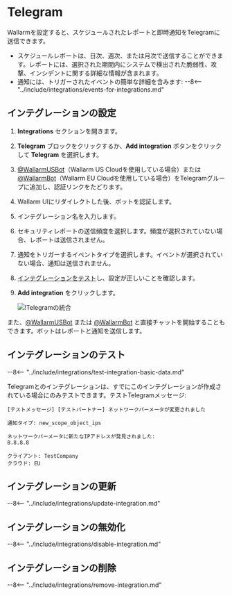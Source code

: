 # Telegram

Wallarmを設定すると、スケジュールされたレポートと即時通知をTelegramに送信できます。

* スケジュールレポートは、日次、週次、または月次で送信することができます。レポートには、選択された期間内にシステムで検出された脆弱性、攻撃、インシデントに関する詳細な情報が含まれます。
* 通知には、トリガーされたイベントの簡単な詳細を含みます:
    --8<-- "../include/integrations/events-for-integrations.md"

## インテグレーションの設定

1. **Integrations** セクションを開きます。
2. **Telegram** ブロックをクリックするか、**Add integration** ボタンをクリックして **Telegram** を選択します。
3. [@WallarmUSBot](https://t.me/WallarmUSBot)（Wallarm US Cloudを使用している場合）または[@WallarmBot](https://t.me/WallarmBot)（Wallarm EU Cloudを使用している場合）をTelegramグループに追加し、認証リンクをたどります。
4. Wallarm UIにリダイレクトした後、ボットを認証します。
5. インテグレーション名を入力します。
6. セキュリティレポートの送信頻度を選択します。頻度が選択されていない場合、レポートは送信されません。
7. 通知をトリガーするイベントタイプを選択します。イベントが選択されていない場合、通知は送信されません。
8. [インテグレーションをテスト](#testing-integration)し、設定が正しいことを確認します。
9. **Add integration** をクリックします。

    ![!Telegramの統合](../../../images/user-guides/settings/integrations/add-telegram-integration.png)

また、[@WallarmUSBot](https://t.me/WallarmUSBot) または [@WallarmBot](https://t.me/WallarmBot) と直接チャットを開始することもできます。ボットはレポートと通知を送信します。

## インテグレーションのテスト

--8<-- "../include/integrations/test-integration-basic-data.md"

Telegramとのインテグレーションは、すでにこのインテグレーションが作成されている場合にのみテストできます。テストTelegramメッセージ:

```
[テストメッセージ] [テストパートナー] ネットワークパーメータが変更されました

通知タイプ: new_scope_object_ips

ネットワークパーメータに新たなIPアドレスが発見されました:
8.8.8.8

クライアント: TestCompany
クラウド: EU
```

## インテグレーションの更新

--8<-- "../include/integrations/update-integration.md"

## インテグレーションの無効化

--8<-- "../include/integrations/disable-integration.md"

## インテグレーションの削除

--8<-- "../include/integrations/remove-integration.md"